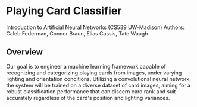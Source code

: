 # Playing Card Classifier
Introduction to Artificial Neural Networks (CS539 UW-Madison)
Authors: Caleb Federman, Connor Braun, Elias Cassis, Tate Waugh

## Overview
Our goal is to engineer a machine learning framework capable of recognizing and categorizing playing cards from images, under varying lighting and orientation conditions. Utilizing a convolutional neural network, the system will be trained on a diverse dataset of card images, aiming for a robust classification performance that can discern card rank and suit accurately regardless of the card's position and lighting variances.

